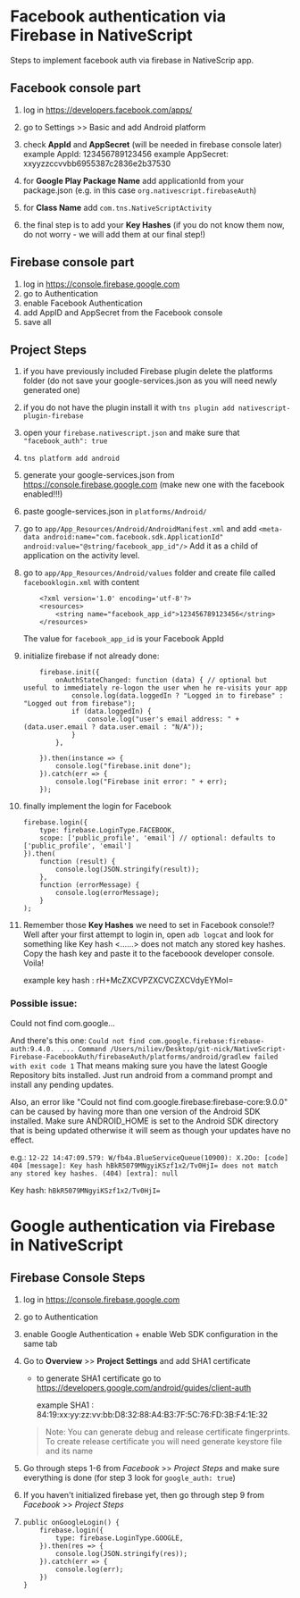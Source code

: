 # Facebook authentication via Firebase in NativeScript

Steps to implement facebook auth via firebase in NativeScrip app.

## Facebook console part
1. log in https://developers.facebook.com/apps/
2. go to Settings >> Basic and add Android platform
3. check **AppId** and **AppSecret** (will be needed in firebase console later) 
    example AppId:      123456789123456
    example AppSecret:  xxyyzzccvvbb6955387c2836e2b37530

4. for **Google Play Package Name** add applicationId from your package.json (e.g. in this case `org.nativescript.firebaseAuth`)
5. for **Class Name** add `com.tns.NativeScriptActivity`
6. the final step is to add your **Key Hashes** (if you do not know them now, do not worry - we will add them at our final step!)

## Firebase console part
1. log in https://console.firebase.google.com
2. go to Authentication
3. enable Facebook Authentication
4. add AppID and AppSecret from the Facebook console
5. save all

## Project Steps
1. if you have previously included Firebase plugin delete the platforms folder (do not save your google-services.json as you will need newly generated one)
2. if you do not have the plugin install it with `tns plugin add nativescript-plugin-firebase`
3. open your `firebase.nativescript.json` and make sure that `"facebook_auth": true`
4. `tns platform add android`
5. generate your google-services.json from https://console.firebase.google.com  (make new one with the facebook enabled!!!)
6. paste google-services.json in `platforms/Android/`
7. go to `app/App_Resources/Android/AndroidManifest.xml` and add `<meta-data android:name="com.facebook.sdk.ApplicationId" android:value="@string/facebook_app_id"/>` 
    Add it as a child of application on the activity level.

8. go to `app/App_Resources/Android/values` folder and create file called `facebooklogin.xml` with content
    ```
        <?xml version='1.0' encoding='utf-8'?>
        <resources>
            <string name="facebook_app_id">123456789123456</string>
        </resources>
    ```
    The value for `facebook_app_id` is your Facebook AppId

9. initialize firebase if not already done: 
    ```
        firebase.init({
            onAuthStateChanged: function (data) { // optional but useful to immediately re-logon the user when he re-visits your app
                console.log(data.loggedIn ? "Logged in to firebase" : "Logged out from firebase");
                if (data.loggedIn) {
                    console.log("user's email address: " + (data.user.email ? data.user.email : "N/A"));
                }
            },

        }).then(instance => {
            console.log("firebase.init done");
        }).catch(err => {
            console.log("Firebase init error: " + err);
        });
    ```

10. finally implement the login for Facebook
    ```
    firebase.login({
        type: firebase.LoginType.FACEBOOK,
        scope: ['public_profile', 'email'] // optional: defaults to ['public_profile', 'email']
    }).then(
        function (result) {
            console.log(JSON.stringify(result));
        },
        function (errorMessage) {
            console.log(errorMessage);
        }
    );
    ```

11. Remember those **Key Hashes** we need to set in Facebook console!? Well after your first attempt to login in,
    open `adb logcat` and look for something like Key hash <......> does not match any stored key hashes.
    Copy the hash key and paste it to the faceboook developer console. Voila!

    example key hash : rH+McZXCVPZXCVCZXCVdyEYMoI=


### Possible issue:

Could not find com.google...

And there's this one: 
    ```
        Could not find com.google.firebase:firebase-auth:9.4.0. 
        ...
        Command /Users/niliev/Desktop/git-nick/NativeScript-Firebase-FacebookAuth/firebaseAuth/platforms/android/gradlew failed with exit code 1
    ```
That means making sure you have the latest Google Repository bits installed. 
Just run android from a command prompt and install any pending updates.

Also, an error like "Could not find com.google.firebase:firebase-core:9.0.0" can be caused by having more than one version of the Android SDK installed. 
Make sure ANDROID_HOME is set to the Android SDK directory that is being updated otherwise it will seem as though your updates have no effect.

e.g.:
`12-22 14:47:09.579: W/fb4a.BlueServiceQueue(10900): X.2Oo: [code] 404 [message]: Key hash hBkR5079MNgyiKSzf1x2/Tv0HjI= does not match any stored key hashes. (404) [extra]: null`

Key hash:  `hBkR5079MNgyiKSzf1x2/Tv0HjI=`


# Google authentication via Firebase in NativeScript

## Firebase Console Steps

1. log in https://console.firebase.google.com
2. go to Authentication
3. enable Google Authentication + enable Web SDK configuration in the same tab
4. Go to **Overview** >> **Project Settings** and add SHA1 certificate
    - to generate SHA1 certificate go to https://developers.google.com/android/guides/client-auth
        
        example SHA1 : 84:19:xx:yy:zz:vv:bb:D8:32:88:A4:B3:7F:5C:76:FD:3B:F4:1E:32

    > Note: You can generate debug and release certificate fingerprints. To create release certificate you will need generate keystore file and its name

5. Go through steps 1-6 from *Facebook* >> *Project Steps* and make sure everything is done (for step 3 look for `google_auth: true`)
6. If you haven't initialized firebase yet, then go through step 9 from *Facebook* >> *Project Steps*
7. 
    ```
    public onGoogleLogin() {
        firebase.login({
            type: firebase.LoginType.GOOGLE,
        }).then(res => {
            console.log(JSON.stringify(res));
        }).catch(err => {
            console.log(err);
        })
    }
    ```
